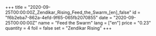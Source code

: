 +++
title = "2020-09-25T00:00:00Z_Zendikar_Rising_Feed_the_Swarm_[en]_false"
id = "f6b2eba7-862a-4efd-9f65-065fb2070855"
date = "2020-09-25T00:00:00Z"
name = "Feed the Swarm"
lang = ["en"]
price = "0.23"
quantity = 4
foil = false
set = "Zendikar Rising"
+++
